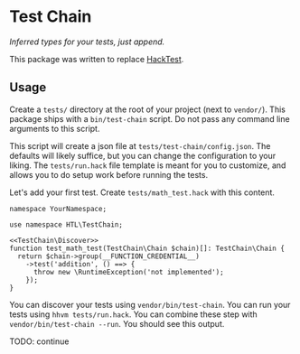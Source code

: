 # Test Chain

_Inferred types for your tests, just append._

This package was written to replace [HackTest](https://github.com/hhvm/hacktest).

## Usage

Create a `tests/` directory at the root of your project (next to `vendor/`).
This package ships with a `bin/test-chain` script. Do not pass any command line 
arguments to this script.

This script will create a json file at `tests/test-chain/config.json`. The
defaults will likely suffice, but you can change the configuration to your
liking. The `tests/run.hack` file template is meant for you to customize, and
allows you to do setup work before running the tests.

Let's add your first test. Create `tests/math_test.hack` with this content.

```HACK
namespace YourNamespace;

use namespace HTL\TestChain;

<<TestChain\Discover>>
function test_math_test(TestChain\Chain $chain)[]: TestChain\Chain {
  return $chain->group(__FUNCTION_CREDENTIAL__)
    ->test('addition', () ==> {
      throw new \RuntimeException('not implemented');
    });
}
```

You can discover your tests using `vendor/bin/test-chain`. You can run your
tests using `hhvm tests/run.hack`. You can combine these step with
`vendor/bin/test-chain --run`. You should see this output.

TODO: continue
